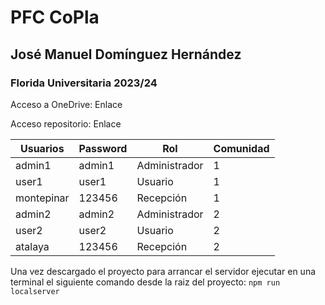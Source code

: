 # PFC CoPla

## José Manuel Domínguez Hernández

### Florida Universitaria 2023/24

Acceso a OneDrive: Enlace

Acceso repositorio: Enlace


| Usuarios   | Password | Rol           | Comunidad |
| ------------ | ---------- | --------------- | ----------- |
| admin1     | admin1   | Administrador | 1         |
| user1      | user1    | Usuario       | 1         |
| montepinar | 123456   | Recepción    | 1         |
| admin2     | admin2   | Administrador | 2         |
| user2      | user2    | Usuario       | 2         |
| atalaya    | 123456   | Recepción    | 2         |

Una vez descargado el proyecto para arrancar el servidor ejecutar en una terminal el siguiente comando desde la raiz del proyecto:
`npm run localserver`
